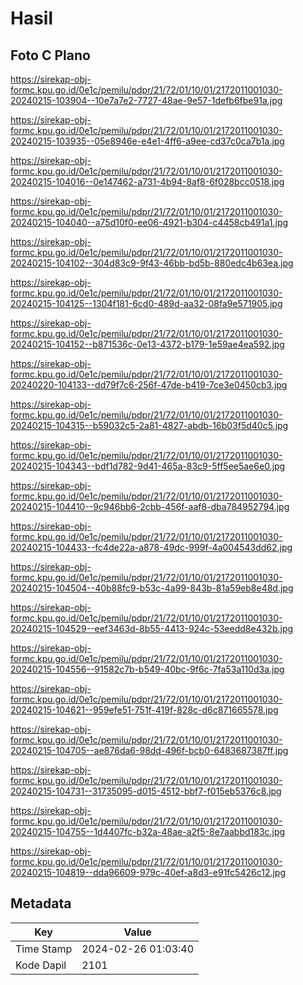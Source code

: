 # Hasil

## Foto C Plano

https://sirekap-obj-formc.kpu.go.id/0e1c/pemilu/pdpr/21/72/01/10/01/2172011001030-20240215-103904--10e7a7e2-7727-48ae-9e57-1defb6fbe91a.jpg

https://sirekap-obj-formc.kpu.go.id/0e1c/pemilu/pdpr/21/72/01/10/01/2172011001030-20240215-103935--05e8946e-e4e1-4ff6-a9ee-cd37c0ca7b1a.jpg

https://sirekap-obj-formc.kpu.go.id/0e1c/pemilu/pdpr/21/72/01/10/01/2172011001030-20240215-104016--0e147462-a731-4b94-8af8-6f028bcc0518.jpg

https://sirekap-obj-formc.kpu.go.id/0e1c/pemilu/pdpr/21/72/01/10/01/2172011001030-20240215-104040--a75d10f0-ee06-4921-b304-c4458cb491a1.jpg

https://sirekap-obj-formc.kpu.go.id/0e1c/pemilu/pdpr/21/72/01/10/01/2172011001030-20240215-104102--304d83c9-9f43-46bb-bd5b-880edc4b63ea.jpg

https://sirekap-obj-formc.kpu.go.id/0e1c/pemilu/pdpr/21/72/01/10/01/2172011001030-20240215-104125--1304f181-6cd0-489d-aa32-08fa9e571905.jpg

https://sirekap-obj-formc.kpu.go.id/0e1c/pemilu/pdpr/21/72/01/10/01/2172011001030-20240215-104152--b871536c-0e13-4372-b179-1e59ae4ea592.jpg

https://sirekap-obj-formc.kpu.go.id/0e1c/pemilu/pdpr/21/72/01/10/01/2172011001030-20240220-104133--dd79f7c6-256f-47de-b419-7ce3e0450cb3.jpg

https://sirekap-obj-formc.kpu.go.id/0e1c/pemilu/pdpr/21/72/01/10/01/2172011001030-20240215-104315--b59032c5-2a81-4827-abdb-16b03f5d40c5.jpg

https://sirekap-obj-formc.kpu.go.id/0e1c/pemilu/pdpr/21/72/01/10/01/2172011001030-20240215-104343--bdf1d782-9d41-465a-83c9-5ff5ee5ae6e0.jpg

https://sirekap-obj-formc.kpu.go.id/0e1c/pemilu/pdpr/21/72/01/10/01/2172011001030-20240215-104410--9c946bb6-2cbb-456f-aaf8-dba784952794.jpg

https://sirekap-obj-formc.kpu.go.id/0e1c/pemilu/pdpr/21/72/01/10/01/2172011001030-20240215-104433--fc4de22a-a878-49dc-999f-4a004543dd62.jpg

https://sirekap-obj-formc.kpu.go.id/0e1c/pemilu/pdpr/21/72/01/10/01/2172011001030-20240215-104504--40b88fc9-b53c-4a99-843b-81a59eb8e48d.jpg

https://sirekap-obj-formc.kpu.go.id/0e1c/pemilu/pdpr/21/72/01/10/01/2172011001030-20240215-104529--eef3463d-8b55-4413-924c-53eedd8e432b.jpg

https://sirekap-obj-formc.kpu.go.id/0e1c/pemilu/pdpr/21/72/01/10/01/2172011001030-20240215-104556--91582c7b-b549-40bc-9f6c-7fa53a110d3a.jpg

https://sirekap-obj-formc.kpu.go.id/0e1c/pemilu/pdpr/21/72/01/10/01/2172011001030-20240215-104621--959efe51-751f-419f-828c-d6c871665578.jpg

https://sirekap-obj-formc.kpu.go.id/0e1c/pemilu/pdpr/21/72/01/10/01/2172011001030-20240215-104705--ae876da6-98dd-496f-bcb0-6483687387ff.jpg

https://sirekap-obj-formc.kpu.go.id/0e1c/pemilu/pdpr/21/72/01/10/01/2172011001030-20240215-104731--31735095-d015-4512-bbf7-f015eb5376c8.jpg

https://sirekap-obj-formc.kpu.go.id/0e1c/pemilu/pdpr/21/72/01/10/01/2172011001030-20240215-104755--1d4407fc-b32a-48ae-a2f5-8e7aabbd183c.jpg

https://sirekap-obj-formc.kpu.go.id/0e1c/pemilu/pdpr/21/72/01/10/01/2172011001030-20240215-104819--dda96609-979c-40ef-a8d3-e91fc5426c12.jpg


## Metadata

| Key        | Value               |
| ---------- | ------------------- |
| Time Stamp | 2024-02-26 01:03:40 |
| Kode Dapil | 2101                |



